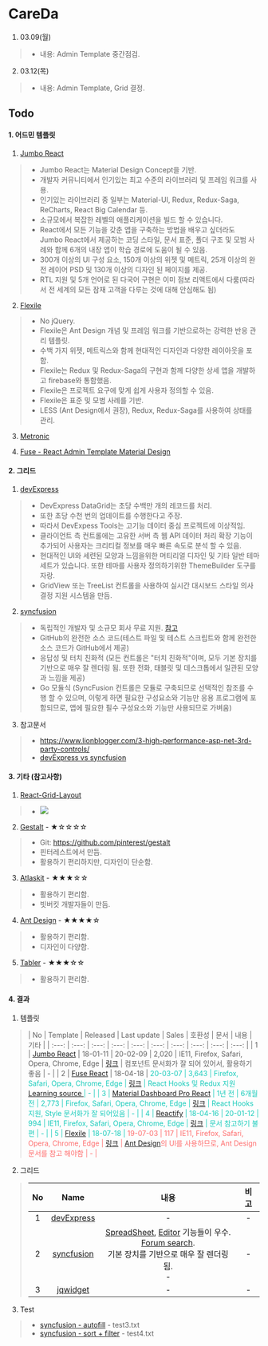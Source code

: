 # CareDa

1. 03.09(월)
> - 내용: Admin Template 중간점검.

2. 03.12(목)
> - 내용: Admin Template, Grid 결정.

## Todo

#### 1. 어드민 템플릿

1. <a href="https://themeforest.net/item/react-material-bootstrap-4-admin-template/20978545">Jumbo React</a>
> - Jumbo React는 Material Design Concept을 기반.
> - 개발자 커뮤니티에서 인기있는 최고 수준의 라이브러리 및 프레임 워크를 사용.
> - 인기있는 라이브러리 중 일부는 Material-UI, Redux, Redux-Saga, ReCharts, React Big Calendar 등.
> - 소규모에서 복잡한 레벨의 애플리케이션을 빌드 할 수 있습니다.
> - React에서 모든 기능을 갖춘 앱을 구축하는 방법을 배우고 싶더라도 Jumbo React에서 제공하는 코딩 스타일, 문서 표준, 폴더 구조 및 모범 사례와 함께 6개의 내장 앱이 학습 경로에 도움이 될 수 있음.
> - 300개 이상의 UI 구성 요소, 150개 이상의 위젯 및 메트릭, 25개 이상의 완전 레이어 PSD 및 130개 이상의 디자인 된 페이지를 제공.
> - RTL 지원 및 5개 언어로 된 다국어 구현은 이미 점보 리액트에서 다룸(따라서 전 세계의 모든 잠재 고객을 다루는 것에 대해 안심해도 됨)

2. <a href="https://themeforest.net/item/flexile-react-redux-admin-template/22277962">Flexile</a>
> - No jQuery.
> - Flexile은 Ant Design 개념 및 프레임 워크를 기반으로하는 강력한 반응 관리 템플릿.
> - 수백 가지 위젯, 메트릭스와 함께 현대적인 디자인과 다양한 레이아웃을 포함.
> - Flexile는 Redux 및 Redux-Saga의 구현과 함께 다양한 상세 앱을 개발하고 firebase와 통함했음.
> - Flexile은 프로젝트 요구에 맞게 쉽게 사용자 정의할 수 있음.
> - Flexile은 표준 및 모범 사례를 기반. 
> - LESS (Ant Design에서 권장), Redux, Redux-Saga를 사용하여 상태를 관리.

3. <a href="https://keenthemes.com/metronic/">Metronic</a>

4. <a href="https://themeforest.net/item/fuse-react-react-redux-material-design-admin-template/21769397?irgwc=1&clickid=WpRxSk1cMxyOTgRwUx0Mo3QwUknXbJydcVssUc0&iradid=275988&irpid=1257954&iradtype=ONLINE_TRACKING_LINK&irmptype=mediapartner&mp_value1=&utm_campaign=af_impact_radius_1257954&utm_medium=affiliate&utm_source=impact_radius">Fuse - React Admin Template Material Design</a>

#### 2. 그리드 
1. <a href="https://js.devexpress.com/Overview/React/">devExpress</a>
> - DevExpress DataGrid는 초당 수백만 개의 레코드를 처리.
> - 또한 초당 수천 번의 업데이트를 수행한다고 주장. 
> - 따라서 DevExpess Tools는 고기능 데이터 중심 프로젝트에 이상적임.
> - 클라이언트 측 컨트롤에는 고유한 서버 측 웹 API 데이터 처리 확장 기능이 추가되어 사용자는 크리티컬 정보를 매우 빠른 속도로 분석 할 수 있음.
> - 현대적인 UI와 세련된 모양과 느낌을위한 머티리얼 디자인 및 기타 일반 테마 세트가 있습니다. 또한 테마를 사용자 정의하기위한 ThemeBuilder 도구를 자랑.
> - GridView 또는 TreeList 컨트롤을 사용하여 실시간 대시보드 스타일 의사 결정 지원 시스템을 만듬.

2. <a href="https://ej2.syncfusion.com/home/react.html#platform">syncfusion</a>
> - 독립적인 개발자 및 소규모 회사 무료 지원. <a href="https://www.syncfusion.com/downloads/communitylicense">참고</a>
> - GitHub의 완전한 소스 코드(테스트 파일 및 테스트 스크립트와 함께 완전한 소스 코드가 GitHub에서 제공)
> - 응답성 및 터치 친화적 (모든 컨트롤은 "터치 친화적"이며, 모두 기본 장치를 기반으로 매우 잘 렌더링 됨. 또한 전화, 태블릿 및 데스크톱에서 일관된 모양과 느낌을 제공)
> - Go 모듈식 (SyncFusion 컨트롤은 모듈로 구축되므로 선택적인 참조를 수행 할 수 있으며, 이렇게 하면 필요한 구성요소와 기능만 응용 프로그램에 포함되므로, 앱에 필요한 필수 구성요소와 기능만 사용되므로 가벼움)

3. 참고문서
> - https://www.lionblogger.com/3-high-performance-asp-net-3rd-party-controls/
> - <a href="https://www.g2.com/compare/devexpress-vs-syncfusion-essential-studio-enterprise-edition">devExpress vs syncfusion</a>

#### 3. 기타 (참고사항)
1. <a href="https://github.com/STRML/react-grid-layout">React-Grid-Layout</a>
> - <img  src="https://camo.githubusercontent.com/8c68a2e6d6e01364247232267a5698ac0d9b63c6/687474703a2f2f692e696d6775722e636f6d2f6f6f314e5436632e676966"/>

2. <a href="https://pinterest.github.io/gestalt/#/Avatar">Gestalt</a> - ★☆☆☆☆
> - Git: https://github.com/pinterest/gestalt
> - 핀터레스트에서 만듬.
> - 활용하기 편리하지만, 디자인이 단순함.

3. <a href="https://atlaskit.atlassian.com/">Atlaskit</a> - ★★★☆☆
> - 활용하기 편리함.
> - 빗버킷 개발자들이 만듬.

4. <a href="https://ant.design/">Ant Design</a> - ★★★★☆
> - 활용하기 편리함.
> - 디자인이 다양함.

5. <a href="http://tabler-react.com/">Tabler</a> - ★★★☆☆
> - 활용하기 편리함.

#### 4. 결과

1. 템플릿
> | No | Template | Released | Last update | Sales | 호환성 | 문서 | 내용 | 기타 |
> | :---: | :---: | :---: | :---: | :---: | :---: | :---: | :---: | :---: | :---: |
> | 1 | <a href="https://jumbo-react.g-axon.work/app/dashboard/crm">Jumbo React</a> | 18-01-11 | 20-02-09 | 2,020 | IE11, Firefox, Safari, Opera, Chrome, Edge |  <a href="http://docs.g-axon.work/jumbo-react/">링크</a> | 컴포넌트 문서화가 잘 되어 있어서, 활용하기 좋음 | - |
> | 2 | <a href="http://react-material.fusetheme.com/apps/dashboards/analytics">Fuse React</a> | 18-04-18 | <span style="color: #18ccbb;">20-03-07</a> | 3,643 | Firefox, Safari, Opera, Chrome, Edge | <a href="http://react-material.fusetheme.com/documentation/working-with-fuse-react/project-structure">링크</a> | React Hooks 및 Redux 지원 <a href="http://fusetheme.com/static/assets/react/learning-source.png">Learning source </a>  | - |
> | 3 | <a href="https://demos.creative-tim.com/material-dashboard-pro-react/#/admin/dashboard">Material Dashboard Pro React</a> | 1년 전 | 6개월 전 | 2,773 | Firefox, Safari, Opera, Chrome, Edge | <a href="https://demos.creative-tim.com/material-dashboard-pro-react/#/documentation/tutorial">링크</a> | React Hooks 지원, Style 문서화가 잘 되어있음 | - |
> | 4 | <a href="https://reactify.theironnetwork.org/app/dashboard/ecommerce">Reactify</a> | 18-04-16 | 20-01-12 | 994 | 	IE11, Firefox, Safari, Opera, Chrome, Edge | <a href="https://docs.theironnetwork.org/reactify/app-bar/">링크</a> | 문서 참고하기 불편 | - |
> | 5 | <a href="http://preview.themeforest.net/item/flexile-react-redux-admin-template/full_screen_preview/22277962?_ga=2.263918284.1739860313.1583806664-580874507.1583225587">Flexile</a> | 18-07-18 | <span style="color: #ff6d6d">19-07-03</a> | 117 | IE11, Firefox, Safari, Opera, Chrome, Edge | <a href="http://docs.g-axon.work/flexile/">링크</a> | <a href="https://ant.design/docs/react/introduce">Ant Design</a>의 UI를 사용하므로, Ant Design 문서를 참고 해야함 | - |


2. 그리드
> | No | Name | 내용 | 비고 |
> | :--: | :-------: | :----: | :---: |
> | 1 | <a href="https://js.devexpress.com/Demos/WidgetsGallery/Demo/DataGrid/Overview/React/Light/">devExpress</a> | - | - |
> | 2 | <a href="https://ej2.syncfusion.com/home/react.html">syncfusion</a> | <a href="https://ej2.syncfusion.com/react/demos/#/material/spreadsheet/default">SpreadSheet</a>, <a href="https://ej2.syncfusion.com/react/demos/#/material/document-editor/default">Editor</a> 기능들이 우수.<br/> <a href="https://www.syncfusion.com/forums/search?searchword=react%20table">Forum search</a>. <br/>기본 장치를 기반으로 매우 잘 렌더링 됨.<br/> - | - |
> | 3 | <a href="https://www.jqwidgets.com/react/">jqwidget</a> | - | - |

3. Test
> - <a href="https://stackblitz.com/edit/react-ed7gnm?file=index.js ">syncfusion - autofill</a> - test3.txt
> - <a href="https://ej2.syncfusion.com/react/demos/#/material/grid/filter-menu">syncfusion - sort + filter</a> - test4.txt